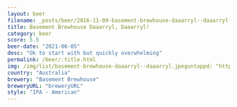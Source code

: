 ```yaml
---
layout: beer
filename: _posts/beer/2016-11-09-basement-brewhouse-daaarryl--daaarryl.md
title: Basement Brewhouse Daaarryl, Daaarryl!
category: beer
score: 5.5
beer-date: "2021-06-05"
desc: "Ok to start with but quickly overwhelming"
permalink: /beer/:title.html
img: /img/list/basement-brewhouse-daaarryl--daaarryl.jpeguntappd: "https://untappd.com/b/basement-brewhouse-daaarryl--daaarryl-/4300856"
country: "Australia"
brewery: "Basement Brewhouse"
breweryURL: "breweryURL"
style: "IPA - American"
---
```

